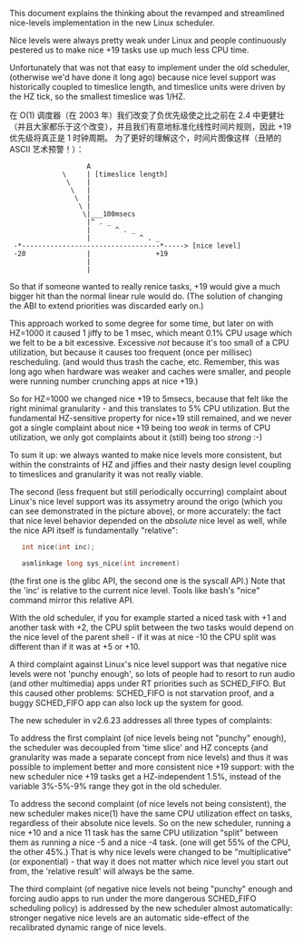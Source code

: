This document explains the thinking about the revamped and streamlined
nice-levels implementation in the new Linux scheduler.

Nice levels were always pretty weak under Linux and people continuously
pestered us to make nice +19 tasks use up much less CPU time.

Unfortunately that was not that easy to implement under the old
scheduler, (otherwise we'd have done it long ago) because nice level
support was historically coupled to timeslice length, and timeslice
units were driven by the HZ tick, so the smallest timeslice was 1/HZ.

在 O(1) 调度器（在 2003 年）我们改变了负优先级使之比之前在 2.4 中更健壮（并且大家都乐于这个改变），并且我们有意地标准化线性时间片规则，因此 +19 优先级将真正是 1 时钟周期。
为了更好的理解这个，时间片图像这样（丑陋的 ASCII 艺术预警！）：

```
                   A
             \     | [timeslice length]
              \    |
               \   |
                \  |
                 \ |
                  \|___100msecs
                   |^ . _
                   |      ^ . _
                   |            ^ . _
 -*----------------------------------*-----> [nice level]
 -20               |                +19
                   |
                   |
```

So that if someone wanted to really renice tasks, +19 would give a much
bigger hit than the normal linear rule would do. (The solution of
changing the ABI to extend priorities was discarded early on.)

This approach worked to some degree for some time, but later on with
HZ=1000 it caused 1 jiffy to be 1 msec, which meant 0.1% CPU usage which
we felt to be a bit excessive. Excessive _not_ because it's too small of
a CPU utilization, but because it causes too frequent (once per
millisec) rescheduling. (and would thus trash the cache, etc. Remember,
this was long ago when hardware was weaker and caches were smaller, and
people were running number crunching apps at nice +19.)

So for HZ=1000 we changed nice +19 to 5msecs, because that felt like the
right minimal granularity - and this translates to 5% CPU utilization.
But the fundamental HZ-sensitive property for nice+19 still remained,
and we never got a single complaint about nice +19 being too _weak_ in
terms of CPU utilization, we only got complaints about it (still) being
too _strong_ :-)

To sum it up: we always wanted to make nice levels more consistent, but
within the constraints of HZ and jiffies and their nasty design level
coupling to timeslices and granularity it was not really viable.

The second (less frequent but still periodically occurring) complaint
about Linux's nice level support was its assymetry around the origo
(which you can see demonstrated in the picture above), or more
accurately: the fact that nice level behavior depended on the _absolute_
nice level as well, while the nice API itself is fundamentally
"relative":

```c
   int nice(int inc);

   asmlinkage long sys_nice(int increment)

```
(the first one is the glibc API, the second one is the syscall API.)
Note that the 'inc' is relative to the current nice level. Tools like
bash's "nice" command mirror this relative API.

With the old scheduler, if you for example started a niced task with +1
and another task with +2, the CPU split between the two tasks would
depend on the nice level of the parent shell - if it was at nice -10 the
CPU split was different than if it was at +5 or +10.

A third complaint against Linux's nice level support was that negative
nice levels were not 'punchy enough', so lots of people had to resort to
run audio (and other multimedia) apps under RT priorities such as
SCHED_FIFO. But this caused other problems: SCHED_FIFO is not starvation
proof, and a buggy SCHED_FIFO app can also lock up the system for good.

The new scheduler in v2.6.23 addresses all three types of complaints:

To address the first complaint (of nice levels being not "punchy"
enough), the scheduler was decoupled from 'time slice' and HZ concepts
(and granularity was made a separate concept from nice levels) and thus
it was possible to implement better and more consistent nice +19
support: with the new scheduler nice +19 tasks get a HZ-independent
1.5%, instead of the variable 3%-5%-9% range they got in the old
scheduler.

To address the second complaint (of nice levels not being consistent),
the new scheduler makes nice(1) have the same CPU utilization effect on
tasks, regardless of their absolute nice levels. So on the new
scheduler, running a nice +10 and a nice 11 task has the same CPU
utilization "split" between them as running a nice -5 and a nice -4
task. (one will get 55% of the CPU, the other 45%.) That is why nice
levels were changed to be "multiplicative" (or exponential) - that way
it does not matter which nice level you start out from, the 'relative
result' will always be the same.

The third complaint (of negative nice levels not being "punchy" enough
and forcing audio apps to run under the more dangerous SCHED_FIFO
scheduling policy) is addressed by the new scheduler almost
automatically: stronger negative nice levels are an automatic
side-effect of the recalibrated dynamic range of nice levels.
